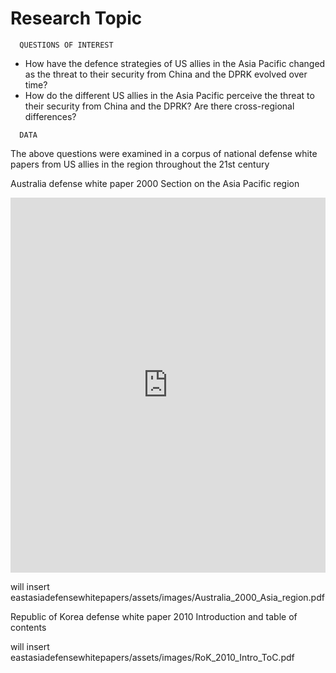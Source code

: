 # Research Topic

````
  QUESTIONS OF INTEREST
````

- How have the defence strategies of US allies in the Asia Pacific changed as the threat to their security from China and the DPRK evolved over time?
- How do the different US allies in the Asia Pacific perceive the threat to their security from China and the DPRK? Are there cross-regional differences?

```
  DATA
```

The above questions were examined in a corpus of national defense white papers from US allies in the region throughout the 21st century

Australia defense white paper 2000
Section on the Asia Pacific region

<iframe class="scribd_iframe_embed" src="https://www.scribd.com/embeds/341852935/content?start_page=1&view_mode=scroll&access_key=key-QBYckJevb4n2sVehoVJU&show_recommendations=true" data-auto-height="false" data-aspect-ratio="0.7068965517241379" scrolling="no" id="doc_93562" width="100%" height="600" frameborder="0"></iframe>

will insert eastasiadefensewhitepapers/assets/images/Australia_2000_Asia_region.pdf

Republic of Korea defense white paper 2010
Introduction and table of contents

will insert eastasiadefensewhitepapers/assets/images/RoK_2010_Intro_ToC.pdf
